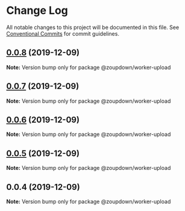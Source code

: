 # Change Log

All notable changes to this project will be documented in this file.
See [Conventional Commits](https://conventionalcommits.org) for commit guidelines.

## [0.0.8](https://github.com/zcorky/zodash/compare/v0.0.7...v0.0.8) (2019-12-09)

**Note:** Version bump only for package @zoupdown/worker-upload





## [0.0.7](https://github.com/zcorky/zodash/compare/v0.0.6...v0.0.7) (2019-12-09)

**Note:** Version bump only for package @zoupdown/worker-upload





## [0.0.6](https://github.com/zcorky/zodash/compare/v0.0.5...v0.0.6) (2019-12-09)

**Note:** Version bump only for package @zoupdown/worker-upload





## [0.0.5](https://github.com/zcorky/zodash/compare/v0.0.4...v0.0.5) (2019-12-09)

**Note:** Version bump only for package @zoupdown/worker-upload





## 0.0.4 (2019-12-09)

**Note:** Version bump only for package @zoupdown/worker-upload
